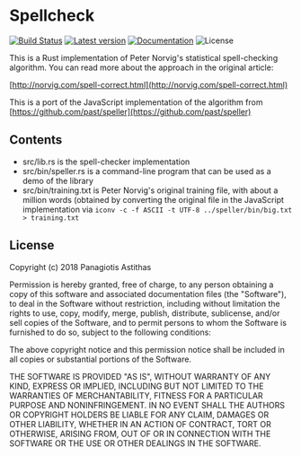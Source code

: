 Spellcheck
==========

[![Build Status](https://travis-ci.org/past/spellcheck.svg?branch=master)](https://travis-ci.org/past/spellcheck)
[![Latest version](https://img.shields.io/crates/v/spellcheck.svg)](https://crates.io/crates/spellcheck)
[![Documentation](https://docs.rs/spellcheck/badge.svg)](https://docs.rs/spellcheck)
![License](https://img.shields.io/crates/l/spellcheck.svg)

This is a Rust implementation of Peter Norvig's statistical spell-checking
algorithm. You can read more about the approach in the original article:

[http://norvig.com/spell-correct.html](http://norvig.com/spell-correct.html)

This is a port of the JavaScript implementation of the algorithm from
[https://github.com/past/speller](https://github.com/past/speller)

Contents
--------

* src/lib.rs is the spell-checker implementation 
* src/bin/speller.rs is a command-line program that can be used as a demo of the library
* src/bin/training.txt is Peter Norvig's original training file, with about a million words (obtained by converting the original file in the JavaScript implementation via `iconv -c -f ASCII -t UTF-8 ../speller/bin/big.txt > training.txt`

License
-------

Copyright (c) 2018 Panagiotis Astithas

Permission is hereby granted, free of charge, to any person obtaining a copy
of this software and associated documentation files (the "Software"), to deal
in the Software without restriction, including without limitation the rights
to use, copy, modify, merge, publish, distribute, sublicense, and/or sell
copies of the Software, and to permit persons to whom the Software is
furnished to do so, subject to the following conditions:

The above copyright notice and this permission notice shall be included in all
copies or substantial portions of the Software.

THE SOFTWARE IS PROVIDED "AS IS", WITHOUT WARRANTY OF ANY KIND, EXPRESS OR
IMPLIED, INCLUDING BUT NOT LIMITED TO THE WARRANTIES OF MERCHANTABILITY,
FITNESS FOR A PARTICULAR PURPOSE AND NONINFRINGEMENT. IN NO EVENT SHALL THE
AUTHORS OR COPYRIGHT HOLDERS BE LIABLE FOR ANY CLAIM, DAMAGES OR OTHER
LIABILITY, WHETHER IN AN ACTION OF CONTRACT, TORT OR OTHERWISE, ARISING FROM,
OUT OF OR IN CONNECTION WITH THE SOFTWARE OR THE USE OR OTHER DEALINGS IN THE
SOFTWARE.
